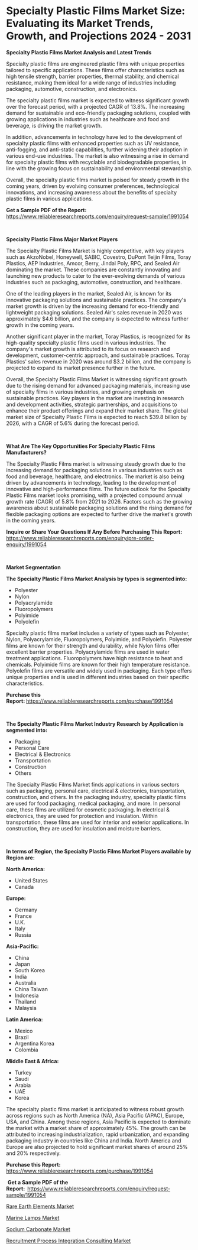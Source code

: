 <p><h1>Specialty Plastic Films Market Size: Evaluating its Market Trends, Growth, and Projections 2024 - 2031</h1></p><p><strong>Specialty Plastic Films Market Analysis and Latest Trends</strong></p>
<p><p>Specialty plastic films are engineered plastic films with unique properties tailored to specific applications. These films offer characteristics such as high tensile strength, barrier properties, thermal stability, and chemical resistance, making them ideal for a wide range of industries including packaging, automotive, construction, and electronics.</p><p>The specialty plastic films market is expected to witness significant growth over the forecast period, with a projected CAGR of 13.8%. The increasing demand for sustainable and eco-friendly packaging solutions, coupled with growing applications in industries such as healthcare and food and beverage, is driving the market growth.</p><p>In addition, advancements in technology have led to the development of specialty plastic films with enhanced properties such as UV resistance, anti-fogging, and anti-static capabilities, further widening their adoption in various end-use industries. The market is also witnessing a rise in demand for specialty plastic films with recyclable and biodegradable properties, in line with the growing focus on sustainability and environmental stewardship.</p><p>Overall, the specialty plastic films market is poised for steady growth in the coming years, driven by evolving consumer preferences, technological innovations, and increasing awareness about the benefits of specialty plastic films in various applications.</p></p>
<p><strong>Get a Sample PDF of the Report:&nbsp;</strong> <a href="https://www.reliableresearchreports.com/enquiry/request-sample/1991054">https://www.reliableresearchreports.com/enquiry/request-sample/1991054</a></p>
<p>&nbsp;</p>
<p><strong>Specialty Plastic Films Major Market Players</strong></p>
<p><p>The Specialty Plastic Films Market is highly competitive, with key players such as AkzoNobel, Honeywell, SABIC, Covestro, DuPont Teijin Films, Toray Plastics, AEP Industries, Amcor, Berry, Jindal Poly, RPC, and Sealed Air dominating the market. These companies are constantly innovating and launching new products to cater to the ever-evolving demands of various industries such as packaging, automotive, construction, and healthcare.</p><p>One of the leading players in the market, Sealed Air, is known for its innovative packaging solutions and sustainable practices. The company's market growth is driven by the increasing demand for eco-friendly and lightweight packaging solutions. Sealed Air's sales revenue in 2020 was approximately $4.6 billion, and the company is expected to witness further growth in the coming years.</p><p>Another significant player in the market, Toray Plastics, is recognized for its high-quality specialty plastic films used in various industries. The company's market growth is attributed to its focus on research and development, customer-centric approach, and sustainable practices. Toray Plastics' sales revenue in 2020 was around $3.2 billion, and the company is projected to expand its market presence further in the future.</p><p>Overall, the Specialty Plastic Films Market is witnessing significant growth due to the rising demand for advanced packaging materials, increasing use of specialty films in various industries, and growing emphasis on sustainable practices. Key players in the market are investing in research and development activities, strategic partnerships, and acquisitions to enhance their product offerings and expand their market share. The global market size of Specialty Plastic Films is expected to reach $39.8 billion by 2026, with a CAGR of 5.6% during the forecast period.</p></p>
<p>&nbsp;</p>
<p><strong>What Are The Key Opportunities For Specialty Plastic Films Manufacturers?</strong></p>
<p><p>The Specialty Plastic Films market is witnessing steady growth due to the increasing demand for packaging solutions in various industries such as food and beverage, healthcare, and electronics. The market is also being driven by advancements in technology, leading to the development of innovative and high-performance films. The future outlook for the Specialty Plastic Films market looks promising, with a projected compound annual growth rate (CAGR) of 5.8% from 2021 to 2026. Factors such as the growing awareness about sustainable packaging solutions and the rising demand for flexible packaging options are expected to further drive the market's growth in the coming years.</p></p>
<p><strong>Inquire or Share Your Questions If Any Before Purchasing This Report:</strong> <a href="https://www.reliableresearchreports.com/enquiry/pre-order-enquiry/1991054">https://www.reliableresearchreports.com/enquiry/pre-order-enquiry/1991054</a></p>
<p>&nbsp;</p>
<p><strong>Market Segmentation</strong></p>
<p><strong>The Specialty Plastic Films Market Analysis by types is segmented into:</strong></p>
<p><ul><li>Polyester</li><li>Nylon</li><li>Polyacrylamide</li><li>Fluoropolymers</li><li>Polyimide</li><li>Polyolefin</li></ul></p>
<p><p>Specialty plastic films market includes a variety of types such as Polyester, Nylon, Polyacrylamide, Fluoropolymers, Polyimide, and Polyolefin. Polyester films are known for their strength and durability, while Nylon films offer excellent barrier properties. Polyacrylamide films are used in water treatment applications. Fluoropolymers have high resistance to heat and chemicals. Polyimide films are known for their high temperature resistance. Polyolefin films are versatile and widely used in packaging. Each type offers unique properties and is used in different industries based on their specific characteristics.</p></p>
<p><strong>Purchase this Report:&nbsp;</strong><a href="https://www.reliableresearchreports.com/purchase/1991054">https://www.reliableresearchreports.com/purchase/1991054</a></p>
<p>&nbsp;</p>
<p><strong>The Specialty Plastic Films Market Industry Research by Application is segmented into:</strong></p>
<p><ul><li>Packaging</li><li>Personal Care</li><li>Electrical & Electronics</li><li>Transportation</li><li>Construction</li><li>Others</li></ul></p>
<p><p>The Specialty Plastic Films Market finds applications in various sectors such as packaging, personal care, electrical & electronics, transportation, construction, and others. In the packaging industry, specialty plastic films are used for food packaging, medical packaging, and more. In personal care, these films are utilized for cosmetic packaging. In electrical & electronics, they are used for protection and insulation. Within transportation, these films are used for interior and exterior applications. In construction, they are used for insulation and moisture barriers.</p></p>
<p>&nbsp;</p>
<p><strong>In terms of Region, the Specialty Plastic Films Market Players available by Region are:</strong></p>
<p>
    <p> <strong> North America: </strong>
        <ul>
            <li>United States</li>
            <li>Canada</li>
        </ul>
        </p> 
    <p> <strong> Europe: </strong>
        <ul>
            <li>Germany</li>
            <li>France</li>
            <li>U.K.</li>
            <li>Italy</li>
            <li>Russia</li>
        </ul>
        </p> 
    <p> <strong> Asia-Pacific: </strong>
        <ul>
            <li>China</li>
            <li>Japan</li>
            <li>South Korea</li>
            <li>India</li>
            <li>Australia</li>
            <li>China Taiwan</li>
            <li>Indonesia</li>
            <li>Thailand</li>
            <li>Malaysia</li>
        </ul>
        </p> 
    <p> <strong> Latin America: </strong>
        <ul>
            <li>Mexico</li>
            <li>Brazil</li>
            <li>Argentina Korea</li>
            <li>Colombia</li>
        </ul>
        </p> 
    <p> <strong> Middle East & Africa: </strong>
        <ul>
            <li>Turkey</li>
            <li>Saudi</li>
            <li>Arabia</li>
            <li>UAE</li>
            <li>Korea</li>
        </ul>
    </p>
    </p>
<p><p>The specialty plastic films market is anticipated to witness robust growth across regions such as North America (NA), Asia Pacific (APAC), Europe, USA, and China. Among these regions, Asia Pacific is expected to dominate the market with a market share of approximately 45%. The growth can be attributed to increasing industrialization, rapid urbanization, and expanding packaging industry in countries like China and India. North America and Europe are also projected to hold significant market shares of around 25% and 20% respectively.</p></p>
<p><strong>Purchase this Report: </strong><a href="https://www.reliableresearchreports.com/purchase/1991054">https://www.reliableresearchreports.com/purchase/1991054</a></p>
<p>&nbsp;<strong>Get a Sample PDF of the Report:&nbsp;&nbsp;</strong><a href="https://www.reliableresearchreports.com/enquiry/request-sample/1991054">https://www.reliableresearchreports.com/enquiry/request-sample/1991054</a></p>
<p><strong></strong></p>
<p><p><a href="https://github.com/juniordelafrance/Market-Research-Report-List-2/blob/main/rare-earth-elements-market.md">Rare Earth Elements Market</a></p><p><a href="https://faithful-glue-af3.notion.site/Decoding-the-Marine-Lamps-Market-A-Deep-Dive-into-the-Latest-Market-Trends-Market-Segmentation-an-5425f581660349f88c6d876cad8e8ad6">Marine Lamps Market</a></p><p><a href="https://github.com/jaidynmorantestelletmjzya/Market-Research-Report-List-1/blob/main/sodium-carbonate-market.md">Sodium Carbonate Market</a></p><p><a href="https://view.publitas.com/reportprime-1/recruitment-process-integration-consulting-market-growth-market-trends-covid-19-impact-and-forecasts-for-period-from-2023-2030/">Recruitment Process Integration Consulting Market</a></p></p>